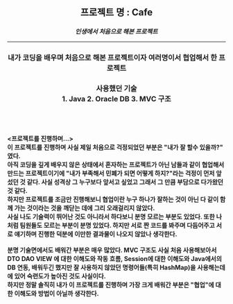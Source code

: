 <div align ="center">
  
## 프로젝트 명 : Cafe<br><h5> 인생에서 처음으로 해본 프로젝트<hr>
  
### 내가 코딩을 배우며 처음으로 해본 프로젝트이자 여러명이서 협업해서 한 프로젝트
  
### 사용했던 기술<br>1. Java 2. Oracle DB 3. MVC 구조 
  
  
<div align = "left">
<br><br>
  

#### <프로젝트를 진행하며...><br> 이 프로젝트를 진행하며 사실 제일 처음으로 걱정되었던 부분은 "내가 잘 할수 있을까?" 였다.<br>아직 코딩을 깊게 배우지 않은 상태에서 혼자하는 프로젝트가 아닌 남들과 같이 협업해서 만드는 프로젝트이기에 "내가 부족해서 민폐가 되면 어떻게 하지?"라는 걱정이 먼저 앞섰던 것 같다. 사실 성격상 그 누구보다 앞서고 싶었고 그래서 그 만큼 부담으로 다가왔던 것 같다.<br> 하지만 프로젝트를 조금만 진행해보니 협업이란 누구 하나가 잘하는 것이 아닌 다 같이 함께 가는 것이라는 것을 깨닫는 데에 그리 오래걸리지 않았다.<br>사실 나도 기술력이 뛰어난 것도 아니라서 하다보니 분명 모르는 부분도 있었다. 또한 나처럼 팀원들도 모르는 부분이 분명 있었다. 하지만 서로 짠 코드를 봐주며 다듬어주고 서로 얘기하며 진행한 덕분에 이만한 결과물이 나오지 않았나 생각한다.<br><br>분명 기술면에서도 배워간 부분은 매우 많았다. MVC 구조도 사실 처음 사용해보아서 DTO DAO VIEW 에 대한 이해도와 작동 흐름, Session에 대한 이해도와 Java에서의 DB 연동, 배워두긴 했지만 잘 사용하지 않았던 명령어들(특히 HashMap)을 사용해는데에 있어 숙련도가 높아진 것도 사실이다.<br> 하지만 정말 솔직히 내가 이 프로젝트를 진행하며 가장 크게 배워간 부분은 "협업"에 대한 이해도와 방법이 아닐까 생각한다.
